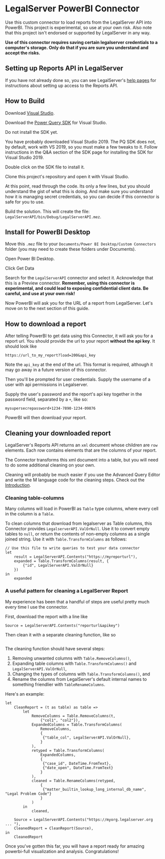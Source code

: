 

# LegalServer PowerBI Connector

Use this custom connector to load reports from the LegalServer API into PowerBI. This project is experimental, so use at your own risk. Also note that this project isn't endorsed or supported by LegalServer in any way. 

**Use of this connector requires saving certain legalserver credentials to a computer's storage. Only do that if you are sure you understand and accept the risks.**

## Setting up Reports API in LegalServer

If you have not already done so, you can see LegalServer's [help pages](http://help.legalserver.org/home/reports/reports-api) for instructions about setting up access to the Reports API.

## How to Build
Download [Visual Studio](https://visualstudio.microsoft.com/downloads/). 

Download the [Power Query SDK](https://marketplace.visualstudio.com/items?itemName=Dakahn.PowerQuerySDK&ssr=false#qna) for Visual Studio.

Do not install the SDK yet.

You have probably downloaded Visual Studio 2019. The PQ SDK does not, by default, work with VS 2019, so you must make a few tweaks to it. Follow instructions in the Q&A section of the SDK page for installing the SDK for Visual Studio 2019. 

Double click on the SDK file to install it.

Clone this project's repository and open it with Visual Studio. 

At this point, read through the code. Its only a few lines, but you should understand the gist of what this is doing. And make sure you understand how it is managing secret credentials, so you can decide if this connector is safe for you to use. 

Build the solution. This will create the file: `LegalServerAPI/bin/Debug/LegalServerAPI.mez`. 

## Install for PowerBI Desktop

Move this `.mez` file to your `Documents/Power BI Desktop/Custom Connectors` folder (you may need to create these folders under Documents).

Open Power BI Desktop.

Click Get Data

Search for the `LegalServerAPI` connector and select it. Acknowledge that this is a Preview connector. **Remember, using this connector is experimental, and could lead to exposing confidential client data. Be careful, and use at your own risk!** 

Now PowerBI will ask you for the URL of a report from LegalServer. Let's move on to the next section of this guide.

## How to download a report

After telling PowerBI to get data using this Connector, it will ask you for a report url. You should provide the url to your report **without the api key**. It should look like

```
https://url_to_my_report?load=200&api_key
```

Note the `api_key` at the end of the url. This format is required, although it may go away in a future version of this connector.

Then you'll be prompted for user credentials. Supply the username of a user with api permissions in Legalserver. 

Supply the user's password and the report's api key together in the password field, separated by a `+`, like so:

```
mysupersecrepassword+1234-7890-1234-09876
```

PowerBI will then download your report.

## Cleaning your downloaded report

LegalServer's Reports API returns an `xml` document whose children are `row` elements. Each row contains elements that are the columns of your report. 

The Connector transforms this xml document into a table, but you will need to do some additional cleaning on your own.

Cleaning will probably be much easier if you use the Advanced Query Editor and write the M language code for the cleaning steps. Check out the [Introduction](https://docs.microsoft.com/en-us/powerquery-m/quick-tour-of-the-power-query-m-formula-language). 

### Cleaning table-columns

Many columns will load in PowerBI as `Table` type columns, where every cell in the column is a `Table`. 

To clean columns that download from legalserver as Table columns, this Connector provides `LegalserverAPI.ValOrNull`. Use it to convert empty tables to `null`, or return the contents of non-empty columns as a single joined string. Use it with `Table.TransformColumns` as follows:

```
// Use this file to write queries to test your data connector
let
    result = LegalServerAPI.Contents("https://myreporturl"),
    expanded = Table.TransformColumns(result, {
        {"id", LegalServerAPI.ValOrNull}
    })
in
    expanded
```

### A useful pattern for cleaning a LegalServer Report

My experience has been that a handful of steps are useful pretty much every time I use the connector.

First, download the report with a line like 

```
Source = LegalServerAPI.Contents("reporturl&apikey")
```

Then clean it with a separate cleaning function, like so

```

```

The cleaning function should have several steps: 

1. Removing unwanted columns with `Table.RemoveColumns()`,
2. Expanding table columns with `Table.TransformColumns()` and `LegalServerAPI.ValOrNull`,
3. Changing the types of columns with `Table.TransformColumns()`, and 
4. Rename the columns from LegalServer's default internal names to something friendlier with `TableRenameColumns`. 

Here's an example:

```
let
    CleanReport = (t as table) as table =>
        let
            RemoveColumns = Table.RemoveColumns(t, 
                {"col1", "col2"}),
            ExpandedColumns = Table.TransformColumns(
                RemoveColumns,
                {
                 {"table_col", LegalServerAPI.ValOrNull},
                }
            ),
            retyped = Table.TransformColumns(
                ExpandedColumns,
                {
                 {"case_id", DateTime.FromText},
                 {"date_open", DateTime.FromText}
                }
            ),
            cleaned = Table.RenameColumns(retyped,
                {
                 {"matter_builtin_lookup_long_internal_db_name", "Legal Problem Code"}
                }
            )
        in
            cleaned,

    Source = LegalServerAPI.Contents("https://myorg.legalserver.org ... "),
    CleanedReport = CleanReport(Source),
in
    CleanedReport

```

Once you've gotten this far, you will have a report ready for amazing powerbi-full visualization and analysis. Congratulations!
